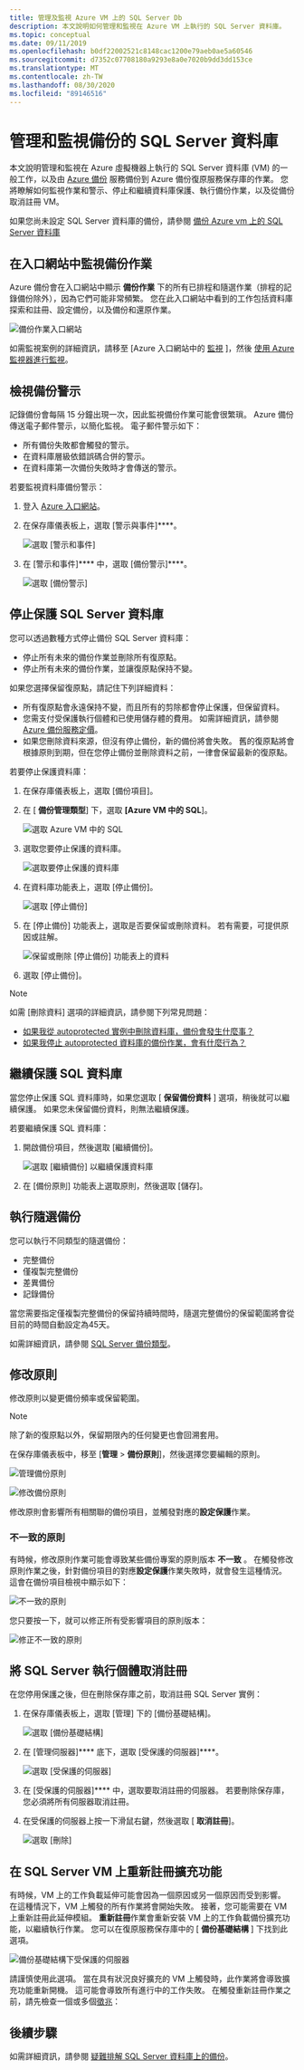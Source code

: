 ```yaml
---
title: 管理及監視 Azure VM 上的 SQL Server Db
description: 本文說明如何管理和監視在 Azure VM 上執行的 SQL Server 資料庫。
ms.topic: conceptual
ms.date: 09/11/2019
ms.openlocfilehash: b0df22002521c8148cac1200e79aeb0ae5a60546
ms.sourcegitcommit: d7352c07708180a9293e8a0e7020b9dd3dd153ce
ms.translationtype: MT
ms.contentlocale: zh-TW
ms.lasthandoff: 08/30/2020
ms.locfileid: "89146516"
---
```

# <a name="manage-and-monitor-backed-up-sql-server-databases"></a>管理和監視備份的 SQL Server 資料庫

本文說明管理和監視在 Azure 虛擬機器上執行的 SQL Server 資料庫 (VM) 的一般工作，以及由 [Azure 備份](backup-overview.md) 服務備份到 Azure 備份復原服務保存庫的作業。 您將瞭解如何監視作業和警示、停止和繼續資料庫保護、執行備份作業，以及從備份取消註冊 VM。

如果您尚未設定 SQL Server 資料庫的備份，請參閱 [備份 Azure vm 上的 SQL Server 資料庫](backup-azure-sql-database.md)

## <a name="monitor-backup-jobs-in-the-portal"></a>在入口網站中監視備份作業

Azure 備份會在入口網站中顯示 **備份作業** 下的所有已排程和隨選作業（排程的記錄備份除外），因為它們可能非常頻繁。 您在此入口網站中看到的工作包括資料庫探索和註冊、設定備份，以及備份和還原作業。

![備份作業入口網站](./media/backup-azure-sql-database/jobs-list.png)

如需監視案例的詳細資訊，請移至 [Azure 入口網站中的 [監視](backup-azure-monitoring-built-in-monitor.md) ]，然後 [使用 Azure 監視器進行監視](backup-azure-monitoring-use-azuremonitor.md)。  

## <a name="view-backup-alerts"></a>檢視備份警示

記錄備份會每隔 15 分鐘出現一次，因此監視備份作業可能會很繁瑣。 Azure 備份傳送電子郵件警示，以簡化監視。 電子郵件警示如下：

- 所有備份失敗都會觸發的警示。
- 在資料庫層級依錯誤碼合併的警示。
- 在資料庫第一次備份失敗時才會傳送的警示。

若要監視資料庫備份警示：

1. 登入 [Azure 入口網站](https://portal.azure.com)。

2. 在保存庫儀表板上，選取 [警示與事件]****。

   ![選取 [警示和事件]](./media/backup-azure-sql-database/vault-menu-alerts-events.png)

3. 在 [警示和事件]**** 中，選取 [備份警示]****。

   ![選取 [備份警示]](./media/backup-azure-sql-database/backup-alerts-dashboard.png)

## <a name="stop-protection-for-a-sql-server-database"></a>停止保護 SQL Server 資料庫

您可以透過數種方式停止備份 SQL Server 資料庫：

- 停止所有未來的備份作業並刪除所有復原點。
- 停止所有未來的備份作業，並讓復原點保持不變。

如果您選擇保留復原點，請記住下列詳細資料：

- 所有復原點會永遠保持不變，而且所有的剪除都會停止保護，但保留資料。
- 您需支付受保護執行個體和已使用儲存體的費用。 如需詳細資訊，請參閱 [Azure 備份服務定價](https://azure.microsoft.com/pricing/details/backup/)。
- 如果您刪除資料來源，但沒有停止備份，新的備份將會失敗。 舊的復原點將會根據原則到期，但在您停止備份並刪除資料之前，一律會保留最新的復原點。

若要停止保護資料庫：

1. 在保存庫儀表板上，選取 [備份項目]。

2. 在 [ **備份管理類型**] 下，選取 **[Azure VM 中的 SQL**]。

    ![選取 Azure VM 中的 SQL](./media/backup-azure-sql-database/sql-restore-backup-items.png)

3. 選取您要停止保護的資料庫。

    ![選取要停止保護的資料庫](./media/backup-azure-sql-database/sql-restore-sql-in-vm.png)

4. 在資料庫功能表上，選取 [停止備份]。

    ![選取 [停止備份]](./media/backup-azure-sql-database/stop-db-button.png)

5. 在 [停止備份] 功能表上，選取是否要保留或刪除資料。 若有需要，可提供原因或註解。

    ![保留或刪除 [停止備份] 功能表上的資料](./media/backup-azure-sql-database/stop-backup-button.png)

6. 選取 [停止備份]。

> [!NOTE]
>
>如需 [刪除資料] 選項的詳細資訊，請參閱下列常見問題：
>
>- [如果我從 autoprotected 實例中刪除資料庫，備份會發生什麼事？](faq-backup-sql-server.md#if-i-delete-a-database-from-an-autoprotected-instance-what-will-happen-to-the-backups)
>- [如果我停止 autoprotected 資料庫的備份作業，會有什麼行為？](faq-backup-sql-server.md#if-i-change-the-name-of-the-database-after-it-has-been-protected-what-will-be-the-behavior)
>
>

## <a name="resume-protection-for-a-sql-database"></a>繼續保護 SQL 資料庫

當您停止保護 SQL 資料庫時，如果您選取 [ **保留備份資料** ] 選項，稍後就可以繼續保護。 如果您未保留備份資料，則無法繼續保護。

若要繼續保護 SQL 資料庫：

1. 開啟備份項目，然後選取 [繼續備份]。

    ![選取 [繼續備份] 以繼續保護資料庫](./media/backup-azure-sql-database/resume-backup-button.png)

2. 在 [備份原則] 功能表上選取原則，然後選取 [儲存]。

## <a name="run-an-on-demand-backup"></a>執行隨選備份

您可以執行不同類型的隨選備份：

- 完整備份
- 僅複製完整備份
- 差異備份
- 記錄備份

當您需要指定僅複製完整備份的保留持續時間時，隨選完整備份的保留範圍將會從目前的時間自動設定為45天。

如需詳細資訊，請參閱 [SQL Server 備份類型](backup-architecture.md#sql-server-backup-types)。

## <a name="modify-policy"></a>修改原則

修改原則以變更備份頻率或保留範圍。

> [!NOTE]
> 除了新的復原點以外，保留期限內的任何變更也會回溯套用。

在保存庫儀表板中，移至 [**管理**  >  **備份原則**]，然後選擇您要編輯的原則。

  ![管理備份原則](./media/backup-azure-sql-database/modify-backup-policy.png)

  ![修改備份原則](./media/backup-azure-sql-database/modify-backup-policy-impact.png)

修改原則會影響所有相關聯的備份項目，並觸發對應的**設定保護**作業。

### <a name="inconsistent-policy"></a>不一致的原則

有時候，修改原則作業可能會導致某些備份專案的原則版本 **不一致** 。 在觸發修改原則作業之後，針對備份項目的對應**設定保護**作業失敗時，就會發生這種情況。 這會在備份項目檢視中顯示如下：

  ![不一致的原則](./media/backup-azure-sql-database/inconsistent-policy.png)

您只要按一下，就可以修正所有受影響項目的原則版本：

  ![修正不一致的原則](./media/backup-azure-sql-database/fix-inconsistent-policy.png)

## <a name="unregister-a-sql-server-instance"></a>將 SQL Server 執行個體取消註冊

在您停用保護之後，但在刪除保存庫之前，取消註冊 SQL Server 實例：

1. 在保存庫儀表板上，選取 [管理] 下的 [備份基礎結構]。  

   ![選取 [備份基礎結構]](./media/backup-azure-sql-database/backup-infrastructure-button.png)

2. 在 [管理伺服器]**** 底下，選取 [受保護的伺服器]****。

   ![選取 [受保護的伺服器]](./media/backup-azure-sql-database/protected-servers.png)

3. 在 [受保護的伺服器]**** 中，選取要取消註冊的伺服器。 若要刪除保存庫，您必須將所有伺服器取消註冊。

4. 在受保護的伺服器上按一下滑鼠右鍵，然後選取 [ **取消註冊**]。

   ![選取 [刪除]](./media/backup-azure-sql-database/delete-protected-server.jpg)

## <a name="re-register-extension-on-the-sql-server-vm"></a>在 SQL Server VM 上重新註冊擴充功能

有時候，VM 上的工作負載延伸可能會因為一個原因或另一個原因而受到影響。 在這種情況下，VM 上觸發的所有作業將會開始失敗。 接著，您可能需要在 VM 上重新註冊此延伸模組。 **重新註冊**作業會重新安裝 VM 上的工作負載備份擴充功能，以繼續執行作業。 您可以在復原服務保存庫中的 [ **備份基礎結構** ] 下找到此選項。

![備份基礎結構下受保護的伺服器](./media/backup-azure-sql-database/protected-servers-backup-infrastructure.png)

請謹慎使用此選項。 當在具有狀況良好擴充的 VM 上觸發時，此作業將會導致擴充功能重新開機。 這可能會導致所有進行中的工作失敗。 在觸發重新註冊作業之前，請先檢查一個或多個[徵兆](backup-sql-server-azure-troubleshoot.md#re-registration-failures)：

## <a name="next-steps"></a>後續步驟

如需詳細資訊，請參閱 [疑難排解 SQL Server 資料庫上的備份](backup-sql-server-azure-troubleshoot.md)。
